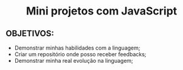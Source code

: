 <h1 align="center">Mini projetos com JavaScript</h1>
<h2>OBJETIVOS:</h2>
<ul>
  <li>Demonstrar minhas habilidades com a linguagem;</li>
  <li>Criar um repositório onde posso receber feedbacks;</li>
  <li>Demonstrar minha real evolução na linguagem;</li>
</ul>
